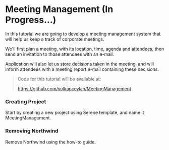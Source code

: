 # Meeting Management (In Progress...)

In this tutorial we are going to develop a meeting management system that will help us keep a track of corporate meetings. 

We'll first plan a meeting, with its location, time, agenda and attendees, then send an invitation to those attendees with an e-mail.

Application will also let us store decisions taken in the meeting, and will inform attendees with a meeting report e-mail containing these decisions.

> Code for this tutorial will be available at:
> 
> https://github.com/volkanceylan/MeetingManagement


### Creating Project

Start by creating a new project using Serene template, and name it MeetingManagement.


### Removing Northwind

Remove Northwind using the how-to guide.




